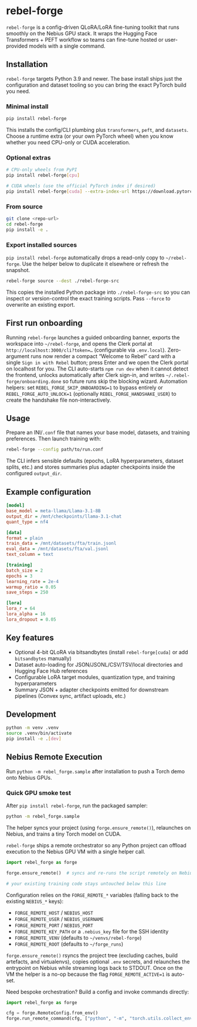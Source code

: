 # rebel-forge

`rebel-forge` is a config-driven QLoRA/LoRA fine-tuning toolkit that runs smoothly on the Nebius GPU stack. It wraps the Hugging Face Transformers + PEFT workflow so teams can fine-tune hosted or user-provided models with a single command.

## Installation

`rebel-forge` targets Python 3.9 and newer. The base install ships just the configuration and dataset tooling so you can bring the exact PyTorch build you need.

### Minimal install

```bash
pip install rebel-forge
```

This installs the config/CLI plumbing plus `transformers`, `peft`, and `datasets`. Choose a runtime extra (or your own PyTorch wheel) when you know whether you need CPU-only or CUDA acceleration.

### Optional extras

```bash
# CPU-only wheels from PyPI
pip install rebel-forge[cpu]

# CUDA wheels (use the official PyTorch index if desired)
pip install rebel-forge[cuda] --extra-index-url https://download.pytorch.org/whl/cu121
```

### From source

```bash
git clone <repo-url>
cd rebel-forge
pip install -e .
```

### Export installed sources

`pip install rebel-forge` automatically drops a read-only copy to `~/rebel-forge`. Use the helper below to duplicate it elsewhere or refresh the snapshot.

```bash
rebel-forge source --dest ./rebel-forge-src
```

This copies the installed Python package into `./rebel-forge-src` so you can inspect or version-control the exact training scripts. Pass `--force` to overwrite an existing export.


## First run onboarding

Running `rebel-forge` launches a guided onboarding banner, exports the workspace into `~/rebel-forge`, and opens the Clerk portal at `http://localhost:3000/cli?token=…` (configurable via `.env.local`). Zero-argument runs now render a compact “Welcome to Rebel” card with a single `Sign in with Rebel` button; press Enter and we open the Clerk portal on localhost for you. The CLI auto-starts `npm run dev` when it cannot detect the frontend, unlocks automatically after Clerk sign-in, and writes `~/.rebel-forge/onboarding.done` so future runs skip the blocking wizard. Automation helpers: set `REBEL_FORGE_SKIP_ONBOARDING=1` to bypass entirely or `REBEL_FORGE_AUTO_UNLOCK=1` (optionally `REBEL_FORGE_HANDSHAKE_USER`) to create the handshake file non-interactively.

## Usage

Prepare an INI/`.conf` file that names your base model, datasets, and training preferences. Then launch training with:

```bash
rebel-forge --config path/to/run.conf
```

The CLI infers sensible defaults (epochs, LoRA hyperparameters, dataset splits, etc.) and stores summaries plus adapter checkpoints inside the configured `output_dir`.

## Example configuration

```ini
[model]
base_model = meta-llama/Llama-3.1-8B
output_dir = /mnt/checkpoints/llama-3.1-chat
quant_type = nf4

[data]
format = plain
train_data = /mnt/datasets/fta/train.jsonl
eval_data = /mnt/datasets/fta/val.jsonl
text_column = text

[training]
batch_size = 2
epochs = 3
learning_rate = 2e-4
warmup_ratio = 0.05
save_steps = 250

[lora]
lora_r = 64
lora_alpha = 16
lora_dropout = 0.05
```

## Key features

- Optional 4-bit QLoRA via bitsandbytes (install `rebel-forge[cuda]` or add `bitsandbytes` manually)
- Dataset auto-loading for JSON/JSONL/CSV/TSV/local directories and Hugging Face Hub references
- Configurable LoRA target modules, quantization type, and training hyperparameters
- Summary JSON + adapter checkpoints emitted for downstream pipelines (Convex sync, artifact uploads, etc.)

## Development

```bash
python -m venv .venv
source .venv/bin/activate
pip install -e .[dev]
```

## Nebius Remote Execution

Run `python -m rebel_forge.sample` after installation to push a Torch demo onto Nebius GPUs.


### Quick GPU smoke test

After `pip install rebel-forge`, run the packaged sampler:

```bash
python -m rebel_forge.sample
```

The helper syncs your project (using `forge.ensure_remote()`), relaunches on Nebius, and trains a tiny Torch model on CUDA.

`rebel-forge` ships a remote orchestrator so any Python project can offload execution to the Nebius GPU VM with a single helper call.

```python
import rebel_forge as forge

forge.ensure_remote()  # syncs and re-runs the script remotely on Nebius

# your existing training code stays untouched below this line
```

Configuration relies on the `FORGE_REMOTE_*` variables (falling back to the existing `NEBIUS_*` keys):

- `FORGE_REMOTE_HOST` / `NEBIUS_HOST`
- `FORGE_REMOTE_USER` / `NEBIUS_USERNAME`
- `FORGE_REMOTE_PORT` / `NEBIUS_PORT`
- `FORGE_REMOTE_KEY_PATH` or a `.nebius_key` file for the SSH identity
- `FORGE_REMOTE_VENV` (defaults to `~/venvs/rebel-forge`)
- `FORGE_REMOTE_ROOT` (defaults to `~/forge_runs`)

`forge.ensure_remote()` rsyncs the project tree (excluding caches, build artefacts, and virtualenvs), copies optional `.env` secrets, and relaunches the entrypoint on Nebius while streaming logs back to STDOUT. Once on the VM the helper is a no-op because the flag `FORGE_REMOTE_ACTIVE=1` is auto-set.

Need bespoke orchestration? Build a config and invoke commands directly:

```python
import rebel_forge as forge

cfg = forge.RemoteConfig.from_env()
forge.run_remote_command(cfg, ["python", "-m", "torch.utils.collect_env"])
```
